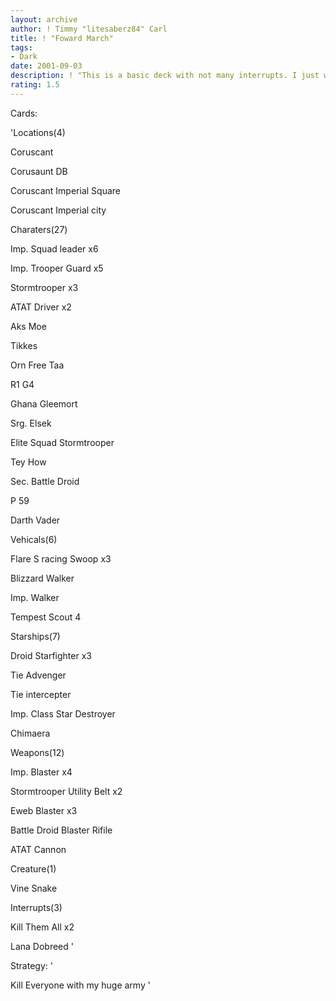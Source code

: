 ```yaml
---
layout: archive
author: ! Timmy "litesaberz84" Carl
title: ! "Foward March"
tags:
- Dark
date: 2001-09-03
description: ! "This is a basic deck with not many interrupts. I just want to get the show on the road. But what i do is build up a massive army and then attack"
rating: 1.5
---
```

Cards: 

'Locations(4)

Coruscant

Corusaunt DB

Coruscant Imperial Square

Coruscant Imperial city


Charaters(27)

Imp. Squad leader x6

Imp. Trooper Guard x5

Stormtrooper x3

ATAT Driver x2

Aks Moe

Tikkes

Orn Free Taa

R1 G4

Ghana Gleemort

Srg. Elsek

Elite Squad Stormtrooper

Tey How

Sec. Battle Droid

P 59

Darth Vader


Vehicals(6)

Flare S racing Swoop x3

Blizzard Walker

Imp. Walker

Tempest Scout 4


Starships(7)

Droid Starfighter x3

Tie Advenger

Tie intercepter

Imp. Class Star Destroyer

Chimaera


Weapons(12)

Imp. Blaster x4

Stormtrooper Utility Belt x2

Eweb Blaster x3

Battle Droid Blaster Rifile

ATAT Cannon


Creature(1)

Vine Snake


Interrupts(3)

Kill Them All x2

Lana Dobreed '

Strategy: '

Kill Everyone with my huge army '
